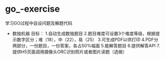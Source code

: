 # go_-exercise
学习GO过程中自设问题及解题代码

- 数独机器
  目标：
    1.自动生成数独题目
    2.题目难度可设置3个难度等级，根据提示数字区分；难（18），中（22），易（25）
    3.可生成PDF以供打印
    4.PDF分两部分，一份题目，一份答案，各占50%幅面
    5.能解答题目
    6.提供解答API
    7.提供H5页面调用摄像头ORC识别照片或者图片读题（选做）